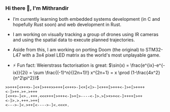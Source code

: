 ### Hi there 👋, I'm Mithrandir
- I’m currently learning both embedded systems development (in C and hopefully Rust soon) and web development in Rust.
- I am working on visually tracking a group of drones using IR cameras and using the spatial data to execute planned trajectories.
- Aside from this, I am working on porting Doom (the original) to STM32-L47 with a 3x4 pixel LED matrix as the world's most unplayable game.

- ⚡ Fun fact: Weierstrass factorisation is great:
$\sin(x) = \frac{e^{ix}-e^{-ix}}{2i} = \sum \frac{(-1)^n}{(2n+1)!} x^{2n+1} = x \prod (1-\frac{4x^2}{n^2\pi^2})$

```brainfuck
>>+++[<+++>-]<+[>+++>>+++[<+++>-]<+[<]>-]<+++[>+++<-]>+[>++++<-]>++.>+.>+++
[<++>-]<+..+++.<<<+++[>+++<-]>+[>----<-]>.>[>+>+<<-]++++[>++<-]>.>.+++.>++[
<--->-]<.>++[<---->-]<.<<<+.
```

<!--
**dragonracer9/dragonracer9** is a ✨ _special_ ✨ repository because its `README.md` (this file) appears on your GitHub profile.

Here are some ideas to get you started:

- 🔭 I’m currently working on ...
- 🌱 I’m currently learning ...
- 👯 I’m looking to collaborate on ...
- 🤔 I’m looking for help with ...
- 💬 Ask me about ...
- 📫 How to reach me: ...
- 😄 Pronouns: ...
- ⚡ Fun fact: ...
-->
